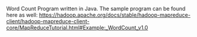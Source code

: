 Word Count Program written in Java.
The sample program can be found here as well: https://hadoop.apache.org/docs/stable/hadoop-mapreduce-client/hadoop-mapreduce-client-core/MapReduceTutorial.html#Example:_WordCount_v1.0
